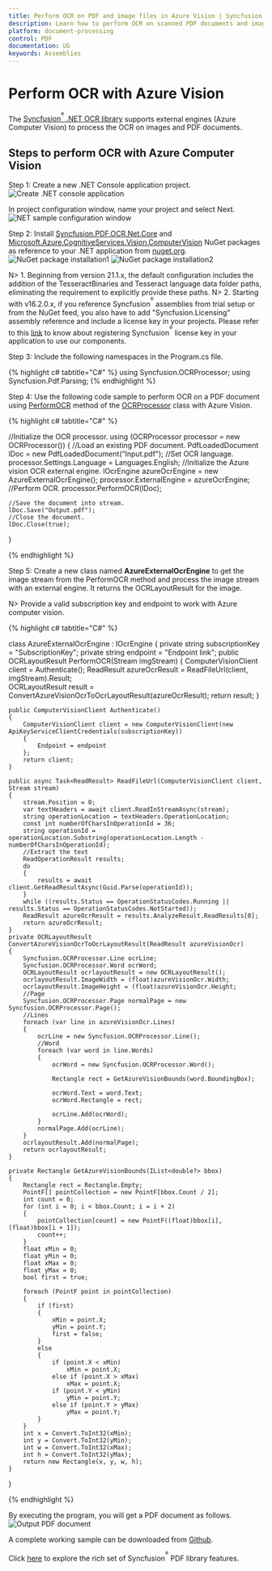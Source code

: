 ```yaml
---
title: Perform OCR on PDF and image files in Azure Vision | Syncfusion
description: Learn how to perform OCR on scanned PDF documents and images in Azure Vision using Syncfusion .NET OCR library. 
platform: document-processing
control: PDF
documentation: UG
keywords: Assemblies
--- 
```


# Perform OCR with Azure Vision 

The [Syncfusion<sup><sup>&reg;</sup></sup> .NET OCR library](https://www.syncfusion.com/document-processing/pdf-framework/net/pdf-library/ocr-process) supports external engines (Azure Computer Vision) to process the OCR on images and PDF documents.

## Steps to perform OCR with Azure Computer Vision 
Step 1: Create a new .NET Console application project. 
![Create .NET console application](OCR-Images/NET-sample-Azure-step1.png) 

In project configuration window, name your project and select Next. 
![NET sample configuration window](OCR-Images/NET-sample-Azure-step2.png)

Step 2: Install [Syncfusion.PDF.OCR.Net.Core](https://www.nuget.org/packages/Syncfusion.PDF.OCR.Net.Core) and [Microsoft.Azure.CognitiveServices.Vision.ComputerVision](https://www.nuget.org/packages/Microsoft.Azure.CognitiveServices.Vision.ComputerVision) NuGet packages as reference to your .NET application from [nuget.org](https://www.nuget.org/).  
![NuGet package installation1](OCR-Images/OCR-Core-NuGet-package.png)
![NuGet package installation2](OCR-Images/NET-sample-Azure-step4.png)

N> 1. Beginning from version 21.1.x, the default configuration includes the addition of the TesseractBinaries and Tesseract language data folder paths, eliminating the requirement to explicitly provide these paths.
N> 2. Starting with v16.2.0.x, if you reference Syncfusion<sup><sup>&reg;</sup></sup> assemblies from trial setup or from the NuGet feed, you also have to add "Syncfusion.Licensing" assembly reference and include a license key in your projects. Please refer to this [link](https://help.syncfusion.com/common/essential-studio/licensing/overview) to know about registering Syncfusion<sup><sup>&reg;</sup></sup> license key in your application to use our components.

Step 3: Include the following namespaces in the Program.cs file. 

{% highlight c# tabtitle="C#" %}
using Syncfusion.OCRProcessor;
using Syncfusion.Pdf.Parsing;
{% endhighlight %}

Step 4: Use the following code sample to perform OCR on a PDF document using [PerformOCR](https://help.syncfusion.com/cr/document-processing/Syncfusion.OCRProcessor.OCRProcessor.html#Syncfusion_OCRProcessor_OCRProcessor_PerformOCR_Syncfusion_Pdf_Parsing_PdfLoadedDocument_System_String_) method of the [OCRProcessor](https://help.syncfusion.com/cr/document-processing/Syncfusion.OCRProcessor.OCRProcessor.html) class with Azure Vision.

{% highlight c# tabtitle="C#" %}

//Initialize the OCR processor.
using (OCRProcessor processor = new OCRProcessor())
{
    //Load an existing PDF document.
    PdfLoadedDocument lDoc = new PdfLoadedDocument("Input.pdf");
    //Set OCR language.
    processor.Settings.Language = Languages.English;
    //Initialize the Azure vision OCR external engine.
    IOcrEngine azureOcrEngine = new AzureExternalOcrEngine();
    processor.ExternalEngine = azureOcrEngine;
    //Perform OCR.
    processor.PerformOCR(lDoc);

    //Save the document into stream.
    lDoc.Save("Output.pdf");
    //Close the document. 
    lDoc.Close(true);
}

{% endhighlight %}

Step 5: Create a new class named <b>AzureExternalOcrEngine</b> to get the image stream from the PerformOCR method and process the image stream with an external engine. It returns the OCRLayoutResult for the image. 

N> Provide a valid subscription key and endpoint to work with Azure computer vision.

{% highlight c# tabtitle="C#" %}

class AzureExternalOcrEngine : IOcrEngine
{
    private string subscriptionKey = "SubscriptionKey";
    private string endpoint = "Endpoint link";
    public OCRLayoutResult PerformOCR(Stream imgStream)
    {
        ComputerVisionClient client = Authenticate();
        ReadResult azureOcrResult = ReadFileUrl(client, imgStream).Result;               
        OCRLayoutResult result = ConvertAzureVisionOcrToOcrLayoutResult(azureOcrResult);
        return result;
    }

    public ComputerVisionClient Authenticate()
    {
        ComputerVisionClient client = new ComputerVisionClient(new ApiKeyServiceClientCredentials(subscriptionKey))
        {
            Endpoint = endpoint
        };
        return client;
    }

    public async Task<ReadResult> ReadFileUrl(ComputerVisionClient client, Stream stream)
    {
        stream.Position = 0;
        var textHeaders = await client.ReadInStreamAsync(stream);
        string operationLocation = textHeaders.OperationLocation;
        const int numberOfCharsInOperationId = 36;
        string operationId = operationLocation.Substring(operationLocation.Length - numberOfCharsInOperationId);        
        //Extract the text
        ReadOperationResult results;
        do
        {
            results = await client.GetReadResultAsync(Guid.Parse(operationId));
        }
        while ((results.Status == OperationStatusCodes.Running || results.Status == OperationStatusCodes.NotStarted));
        ReadResult azureOcrResult = results.AnalyzeResult.ReadResults[0];
        return azureOcrResult;
    }
    private OCRLayoutResult ConvertAzureVisionOcrToOcrLayoutResult(ReadResult azureVisionOcr)
    {
        Syncfusion.OCRProcessor.Line ocrLine;
        Syncfusion.OCRProcessor.Word ocrWord;        
        OCRLayoutResult ocrlayoutResult = new OCRLayoutResult();         
        ocrlayoutResult.ImageWidth = (float)azureVisionOcr.Width;
        ocrlayoutResult.ImageHeight = (float)azureVisionOcr.Height;
        //Page
        Syncfusion.OCRProcessor.Page normalPage = new Syncfusion.OCRProcessor.Page();
        //Lines
        foreach (var line in azureVisionOcr.Lines)
        {
            ocrLine = new Syncfusion.OCRProcessor.Line();
            //Word
            foreach (var word in line.Words)
            {
                ocrWord = new Syncfusion.OCRProcessor.Word();

                Rectangle rect = GetAzureVisionBounds(word.BoundingBox);

                ocrWord.Text = word.Text;
                ocrWord.Rectangle = rect;

                ocrLine.Add(ocrWord);
            }
            normalPage.Add(ocrLine);
        }
        ocrlayoutResult.Add(normalPage);
        return ocrlayoutResult;
    }

    private Rectangle GetAzureVisionBounds(IList<double?> bbox)
    {
        Rectangle rect = Rectangle.Empty;
        PointF[] pointCollection = new PointF[bbox.Count / 2];
        int count = 0;
        for (int i = 0; i < bbox.Count; i = i + 2)
        {
            pointCollection[count] = new PointF((float)bbox[i], (float)bbox[i + 1]);
            count++;
        }
        float xMin = 0;
        float yMin = 0;
        float xMax = 0;
        float yMax = 0;
        bool first = true;

        foreach (PointF point in pointCollection)
        {
            if (first)
            {
                xMin = point.X;
                yMin = point.Y;
                first = false;
            }
            else
            {
                if (point.X < xMin)
                    xMin = point.X;
                else if (point.X > xMax)
                    xMax = point.X;
                if (point.Y < yMin)
                    yMin = point.Y;
                else if (point.Y > yMax)
                    yMax = point.Y;
            }
        }
        int x = Convert.ToInt32(xMin);
        int y = Convert.ToInt32(yMin);
        int w = Convert.ToInt32(xMax);
        int h = Convert.ToInt32(yMax);
        return new Rectangle(x, y, w, h);
    }
}

{% endhighlight %}

By executing the program, you will get a PDF document as follows. 
![Output PDF document](OCR-Images/Output.png)   

A complete working sample can be downloaded from [Github](https://github.com/SyncfusionExamples/OCR-csharp-examples/tree/master/Azure%20Vision).

Click [here](https://www.syncfusion.com/document-processing/pdf-framework/net-core) to explore the rich set of Syncfusion<sup><sup>&reg;</sup></sup> PDF library features.

